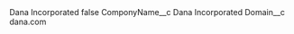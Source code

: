 <?xml version="1.0" encoding="UTF-8"?>
<CustomMetadata xmlns="http://soap.sforce.com/2006/04/metadata" xmlns:xsi="http://www.w3.org/2001/XMLSchema-instance" xmlns:xsd="http://www.w3.org/2001/XMLSchema">
    <label>Dana Incorporated</label>
    <protected>false</protected>
    <values>
        <field>ComponyName__c</field>
        <value xsi:type="xsd:string">Dana Incorporated</value>
    </values>
    <values>
        <field>Domain__c</field>
        <value xsi:type="xsd:string">dana.com</value>
    </values>
</CustomMetadata>
